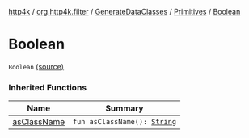 [http4k](../../../index.md) / [org.http4k.filter](../../index.md) / [GenerateDataClasses](../index.md) / [Primitives](index.md) / [Boolean](./-boolean.md)

# Boolean

`Boolean` [(source)](https://github.com/http4k/http4k/blob/master/http4k-core/src/main/kotlin/org/http4k/filter/GenerateDataClasses.kt#L44)

### Inherited Functions

| Name | Summary |
|---|---|
| [asClassName](as-class-name.md) | `fun asClassName(): `[`String`](https://kotlinlang.org/api/latest/jvm/stdlib/kotlin/-string/index.html) |
